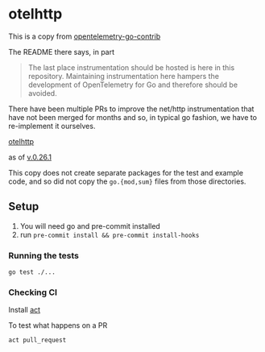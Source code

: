 # otelhttp

This is a copy from [opentelemetry-go-contrib](https://github.com/open-telemetry/opentelemetry-go-contrib/tree/main/instrumentation)

The README there says, in part

> The last place instrumentation should be hosted is here in this repository. Maintaining instrumentation here hampers the development of OpenTelemetry for Go and therefore should be avoided.

There have been multiple PRs to improve the net/http instrumentation
that have not been merged for months and so, in typical go fashion, we
have to re-implement it ourselves.

[otelhttp](https://github.com/open-telemetry/opentelemetry-go-contrib/tree/main/instrumentation/net/http/otelhttp)

as of [v.0.26.1](https://github.com/open-telemetry/opentelemetry-go-contrib/commit/7876cd14dc5f09765205caa0fb420fafe23141aa)

This copy does not create separate packages for the test and
example code, and so did not copy the `go.{mod,sum}` files from those
directories.


## Setup

1. You will need go and pre-commit installed
1. run `pre-commit install && pre-commit install-hooks`

### Running the tests

    go test ./...

### Checking CI

Install [act](https://github.com/nektos/act)

To test what happens on a PR

    act pull_request



